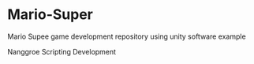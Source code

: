 # Mario-Super
Mario Supee game development repository using unity software example

Nanggroe Scripting Development

